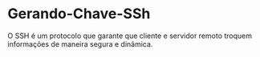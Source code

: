 # Gerando-Chave-SSh
O SSH é um protocolo que garante que cliente e servidor remoto troquem informações de maneira segura e dinâmica. 
